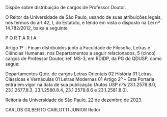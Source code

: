 Dispõe sobre distribuição de cargos de Professor Doutor.

O Reitor da Universidade de São Paulo, usando de suas atribuições legais, nos termos do art 42, I, do Estatuto, e tendo em vista o disposto na Lei nº 14.782/2012, baixa a seguinte

P O R T A R I A:

Artigo 1º – Ficam distribuídos junto à Faculdade de Filosofia, Letras e Ciências Humanas, nos Departamentos a seguir relacionados, 5 (cinco) cargos de Professor Doutor, ref. MS-3, em RDIDP, da PG do QDUSP, como segue:

Departamentos	Qtde. de cargos
Letras Orientais	02
História	01
Letras Clássicas e Vernáculas	01
Letras Modernas	01
Artigo 2º – Esta Portaria entra em vigor na data de sua publicação (Autos USP nºs 23.1.2578.8.0, 23.1.2577.8.3, 23.1.2580.8.4, 23.1.2579.8.6 e 23.1.2581.8.0).

Reitoria da Universidade de São Paulo, 22 de dezembro de 2023.

CARLOS GILBERTO CARLOTTI JUNIOR
Reitor